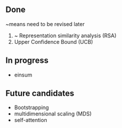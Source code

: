 ## Done
~means need to be revised later

1. ~ Representation similarity analysis (RSA) 
2. Upper Confidence Bound (UCB)

## In progress 

* einsum

## Future candidates

* Bootstrapping
* multidimensional scaling (MDS)
* self-attention 